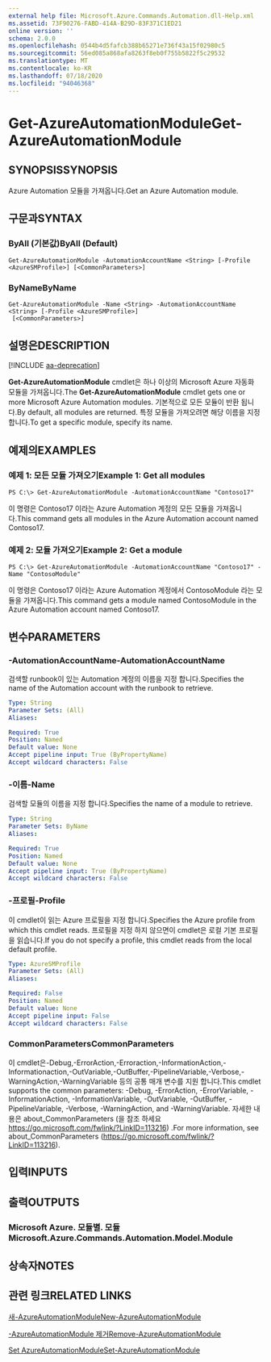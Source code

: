 ```yaml
---
external help file: Microsoft.Azure.Commands.Automation.dll-Help.xml
ms.assetid: 73F90276-FABD-414A-B29D-83F371C1ED21
online version: ''
schema: 2.0.0
ms.openlocfilehash: 0544b4d5fafcb388b65271e736f43a15f02980c5
ms.sourcegitcommit: 56ed085a868afa8263f8eb0f755b5822f5c29532
ms.translationtype: MT
ms.contentlocale: ko-KR
ms.lasthandoff: 07/18/2020
ms.locfileid: "94046368"
---
```

# <span data-ttu-id="5f9f7-101">Get-AzureAutomationModule</span><span class="sxs-lookup"><span data-stu-id="5f9f7-101">Get-AzureAutomationModule</span></span>

## <span data-ttu-id="5f9f7-102">SYNOPSIS</span><span class="sxs-lookup"><span data-stu-id="5f9f7-102">SYNOPSIS</span></span>

<span data-ttu-id="5f9f7-103">Azure Automation 모듈을 가져옵니다.</span><span class="sxs-lookup"><span data-stu-id="5f9f7-103">Get an Azure Automation module.</span></span>

## <span data-ttu-id="5f9f7-104">구문과</span><span class="sxs-lookup"><span data-stu-id="5f9f7-104">SYNTAX</span></span>

### <span data-ttu-id="5f9f7-105">ByAll (기본값)</span><span class="sxs-lookup"><span data-stu-id="5f9f7-105">ByAll (Default)</span></span>
```
Get-AzureAutomationModule -AutomationAccountName <String> [-Profile <AzureSMProfile>] [<CommonParameters>]
```

### <span data-ttu-id="5f9f7-106">ByName</span><span class="sxs-lookup"><span data-stu-id="5f9f7-106">ByName</span></span>
```
Get-AzureAutomationModule -Name <String> -AutomationAccountName <String> [-Profile <AzureSMProfile>]
 [<CommonParameters>]
```

## <span data-ttu-id="5f9f7-107">설명은</span><span class="sxs-lookup"><span data-stu-id="5f9f7-107">DESCRIPTION</span></span>

[!INCLUDE [aa-deprecation](../include/aa-deprecation.md)]

<span data-ttu-id="5f9f7-108">**Get-AzureAutomationModule** cmdlet은 하나 이상의 Microsoft Azure 자동화 모듈을 가져옵니다.</span><span class="sxs-lookup"><span data-stu-id="5f9f7-108">The **Get-AzureAutomationModule** cmdlet gets one or more Microsoft Azure Automation modules.</span></span>
<span data-ttu-id="5f9f7-109">기본적으로 모든 모듈이 반환 됩니다.</span><span class="sxs-lookup"><span data-stu-id="5f9f7-109">By default, all modules are returned.</span></span>
<span data-ttu-id="5f9f7-110">특정 모듈을 가져오려면 해당 이름을 지정 합니다.</span><span class="sxs-lookup"><span data-stu-id="5f9f7-110">To get a specific module, specify its name.</span></span>

## <span data-ttu-id="5f9f7-111">예제의</span><span class="sxs-lookup"><span data-stu-id="5f9f7-111">EXAMPLES</span></span>

### <span data-ttu-id="5f9f7-112">예제 1: 모든 모듈 가져오기</span><span class="sxs-lookup"><span data-stu-id="5f9f7-112">Example 1: Get all modules</span></span>
```
PS C:\> Get-AzureAutomationModule -AutomationAccountName "Contoso17"
```

<span data-ttu-id="5f9f7-113">이 명령은 Contoso17 이라는 Azure Automation 계정의 모든 모듈을 가져옵니다.</span><span class="sxs-lookup"><span data-stu-id="5f9f7-113">This command gets all modules in the Azure Automation account named Contoso17.</span></span>

### <span data-ttu-id="5f9f7-114">예제 2: 모듈 가져오기</span><span class="sxs-lookup"><span data-stu-id="5f9f7-114">Example 2: Get a module</span></span>
```
PS C:\> Get-AzureAutomationModule -AutomationAccountName "Contoso17" -Name "ContosoModule"
```

<span data-ttu-id="5f9f7-115">이 명령은 Contoso17 이라는 Azure Automation 계정에서 ContosoModule 라는 모듈을 가져옵니다.</span><span class="sxs-lookup"><span data-stu-id="5f9f7-115">This command gets a module named ContosoModule in the Azure Automation account named Contoso17.</span></span>

## <span data-ttu-id="5f9f7-116">변수</span><span class="sxs-lookup"><span data-stu-id="5f9f7-116">PARAMETERS</span></span>

### <span data-ttu-id="5f9f7-117">-AutomationAccountName</span><span class="sxs-lookup"><span data-stu-id="5f9f7-117">-AutomationAccountName</span></span>
<span data-ttu-id="5f9f7-118">검색할 runbook이 있는 Automation 계정의 이름을 지정 합니다.</span><span class="sxs-lookup"><span data-stu-id="5f9f7-118">Specifies the name of the Automation account with the runbook to retrieve.</span></span>

```yaml
Type: String
Parameter Sets: (All)
Aliases: 

Required: True
Position: Named
Default value: None
Accept pipeline input: True (ByPropertyName)
Accept wildcard characters: False
```

### <span data-ttu-id="5f9f7-119">-이름</span><span class="sxs-lookup"><span data-stu-id="5f9f7-119">-Name</span></span>
<span data-ttu-id="5f9f7-120">검색할 모듈의 이름을 지정 합니다.</span><span class="sxs-lookup"><span data-stu-id="5f9f7-120">Specifies the name of a module to retrieve.</span></span>

```yaml
Type: String
Parameter Sets: ByName
Aliases: 

Required: True
Position: Named
Default value: None
Accept pipeline input: True (ByPropertyName)
Accept wildcard characters: False
```

### <span data-ttu-id="5f9f7-121">-프로필</span><span class="sxs-lookup"><span data-stu-id="5f9f7-121">-Profile</span></span>
<span data-ttu-id="5f9f7-122">이 cmdlet이 읽는 Azure 프로필을 지정 합니다.</span><span class="sxs-lookup"><span data-stu-id="5f9f7-122">Specifies the Azure profile from which this cmdlet reads.</span></span>
<span data-ttu-id="5f9f7-123">프로필을 지정 하지 않으면이 cmdlet은 로컬 기본 프로필을 읽습니다.</span><span class="sxs-lookup"><span data-stu-id="5f9f7-123">If you do not specify a profile, this cmdlet reads from the local default profile.</span></span>

```yaml
Type: AzureSMProfile
Parameter Sets: (All)
Aliases: 

Required: False
Position: Named
Default value: None
Accept pipeline input: False
Accept wildcard characters: False
```

### <span data-ttu-id="5f9f7-124">CommonParameters</span><span class="sxs-lookup"><span data-stu-id="5f9f7-124">CommonParameters</span></span>
<span data-ttu-id="5f9f7-125">이 cmdlet은-Debug,-ErrorAction,-Erroraction,-InformationAction,-Informationaction,-OutVariable,-OutBuffer,-PipelineVariable,-Verbose,-WarningAction,-WarningVariable 등의 공통 매개 변수를 지원 합니다.</span><span class="sxs-lookup"><span data-stu-id="5f9f7-125">This cmdlet supports the common parameters: -Debug, -ErrorAction, -ErrorVariable, -InformationAction, -InformationVariable, -OutVariable, -OutBuffer, -PipelineVariable, -Verbose, -WarningAction, and -WarningVariable.</span></span> <span data-ttu-id="5f9f7-126">자세한 내용은 about_CommonParameters (을 참조 하세요 https://go.microsoft.com/fwlink/?LinkID=113216) .</span><span class="sxs-lookup"><span data-stu-id="5f9f7-126">For more information, see about_CommonParameters (https://go.microsoft.com/fwlink/?LinkID=113216).</span></span>

## <span data-ttu-id="5f9f7-127">입력</span><span class="sxs-lookup"><span data-stu-id="5f9f7-127">INPUTS</span></span>

## <span data-ttu-id="5f9f7-128">출력</span><span class="sxs-lookup"><span data-stu-id="5f9f7-128">OUTPUTS</span></span>

### <span data-ttu-id="5f9f7-129">Microsoft Azure. 모듈별. 모듈</span><span class="sxs-lookup"><span data-stu-id="5f9f7-129">Microsoft.Azure.Commands.Automation.Model.Module</span></span>

## <span data-ttu-id="5f9f7-130">상속자</span><span class="sxs-lookup"><span data-stu-id="5f9f7-130">NOTES</span></span>

## <span data-ttu-id="5f9f7-131">관련 링크</span><span class="sxs-lookup"><span data-stu-id="5f9f7-131">RELATED LINKS</span></span>

[<span data-ttu-id="5f9f7-132">새-AzureAutomationModule</span><span class="sxs-lookup"><span data-stu-id="5f9f7-132">New-AzureAutomationModule</span></span>](./New-AzureAutomationModule.md)

[<span data-ttu-id="5f9f7-133">-AzureAutomationModule 제거</span><span class="sxs-lookup"><span data-stu-id="5f9f7-133">Remove-AzureAutomationModule</span></span>](./Remove-AzureAutomationModule.md)

[<span data-ttu-id="5f9f7-134">Set AzureAutomationModule</span><span class="sxs-lookup"><span data-stu-id="5f9f7-134">Set-AzureAutomationModule</span></span>](./Set-AzureAutomationModule.md)



